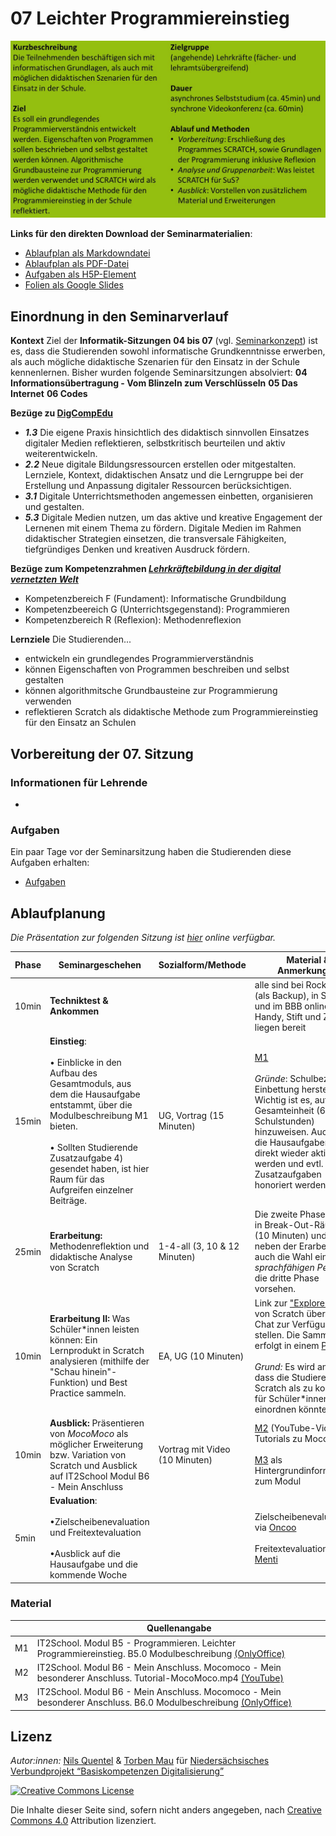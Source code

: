 
# 07 Leichter Programmiereinstieg

<img src="https://github.com/Lehrerbildung/BKD-github/raw/main/content/GenutzteBilder/Steckbriefe/steckbrief_7.jpg" alt="" style="width:600px;"> 

**Links für den direkten Download der Seminarmaterialien**:
* [Ablaufplan als Markdowndatei](https://raw.githubusercontent.com/Lehrerbildung/BKD-github/main/static/mds/07-programmiereinstieg.md)
* [Ablaufplan als PDF-Datei](https://github.com/Lehrerbildung/BKD-github/raw/main/content/PDFs/07-programmiereinstieg.pdf)
* [Aufgaben als H5P-Element](https://github.com/Lehrerbildung/BKD-github/raw/main/content/h5pElemente/7-programmiereinstieg.h5p)
* [Folien als Google Slides](https://docs.google.com/presentation/d/1JDUfDQMIoYH3-pqv_m8V9A5EzZc3jrTz2_gzdKXgROE/edit?usp=sharing)

## Einordnung in den Seminarverlauf


**Kontext**
Ziel der **Informatik-Sitzungen** **04 bis 07** (vgl. [Seminarkonzept](https://pad.gwdg.de/s/H1Pr8M4hB)) ist es, dass die Studierenden sowohl informatische Grundkenntnisse erwerben, als auch mögliche didaktische Szenarien für den Einsatz in der Schule kennenlernen. Bisher wurden folgende Seminarsitzungen absolviert:
**04 Informationsübertragung - Vom Blinzeln zum Verschlüsseln**
**05 Das Internet**
**06 Codes**


**Bezüge zu [DigCompEdu](https://ec.europa.eu/jrc/en/digcompedu)**
* ***1.3*** Die eigene Praxis hinsichtlich des didaktisch sinnvollen Einsatzes digitaler Medien reflektieren, selbstkritisch beurteilen und aktiv weiterentwickeln.
* ***2.2*** Neue digitale Bildungsressourcen erstellen oder mitgestalten. Lernziele, Kontext, didaktischen Ansatz und die Lerngruppe bei der Erstellung und Anpassung digitaler Ressourcen berücksichtigen.
* ***3.1*** Digitale Unterrichtsmethoden angemessen einbetten, organisieren und gestalten.
* ***5.3*** Digitale Medien nutzen, um das aktive und kreative Engagement der Lernenen mit einem Thema zu fördern. Digitale Medien im Rahmen didaktischer Strategien einsetzen, die transversale Fähigkeiten, tiefgründiges Denken und kreativen Ausdruck fördern.

**Bezüge zum Kompetenzrahmen *[Lehrkräftebildung in der digital vernetzten Welt](http://www.lehrerbildungsverbund-niedersachsen.de/index.php?s=KompetenzrahmenLehrkraeftebildunginderdigitalvernetztenWelt)***
* Kompetenzbereich F (Fundament): Informatische Grundbildung
* Kompetenzbeereich G (Unterrichtsgegenstand): Programmieren
* Kompetenzbereich R (Reflexion): Methodenreflexion

**Lernziele**
Die Studierenden...
+ entwickeln ein grundlegendes Programmierverständnis
+ können Eigenschaften von Programmen beschreiben und selbst gestalten
+ können algorithmitsche Grundbausteine zur Programmierung verwenden
+ reflektieren Scratch als didaktische Methode zum Programmiereinstieg für den Einsatz an Schulen

## Vorbereitung der 07. Sitzung
### Informationen für Lehrende
+

### Aufgaben
Ein paar Tage vor der Seminarsitzung haben die Studierenden diese Aufgaben erhalten:

* [Aufgaben](https://lehrerbildung.github.io/5_aufgaben/session7_aufgaben_h5p/)

## Ablaufplanung

*Die Präsentation zur folgenden Sitzung ist [hier](https://docs.google.com/presentation/d/1JDUfDQMIoYH3-pqv_m8V9A5EzZc3jrTz2_gzdKXgROE/edit?usp=sharing) online verfügbar.*

| Phase | Seminargeschehen | Sozialform/Methode | Material & Anmerkungen |
| -------- | -------- | -------- | -------- |
| 10min |  **Techniktest & Ankommen** |  |alle sind bei Rocket.Chat (als Backup), in Stud.IP und im BBB online. Handy, Stift und Zettel liegen bereit  |
| 15min | **Einstieg**: <br></br>  • Einblicke in den Aufbau des Gesamtmoduls, aus dem die Hausaufgabe entstammt, über die Modulbeschreibung M1 bieten. <br></br> • Sollten Studierende Zusatzaufgabe 4) gesendet haben, ist hier Raum für das Aufgreifen einzelner Beiträge. |UG, Vortrag (15 Minuten) | [M1](https://cs.uol.de/apps/onlyoffice/s/CdkRCgRtgB8YZ3F?fileId=1920477215) <br></br>*Gründe*: Schulbezug und Einbettung herstellen. Wichtig ist es, auf die Gesamteinheit (6-7 Schulstunden) hinzuweisen. Auch sollen die Hausaufgaben so direkt wieder aktiviert werden und evtl. Zusatzaufgaben honoriert werden.|
| 25min | **Erarbeitung:** Methodenreflektion und didaktische Analyse von Scratch | 1-4-all (3, 10 & 12 Minuten) | Die zweite Phase erfolgt in Break-Out-Räumen (10 Minuten) und soll neben der Erarbeitung auch die Wahl einer *sprachfähigen Person* für die dritte Phase vorsehen. |
| 10min | **Erarbeitung II:** Was Schüler*innen leisten können: Ein Lernprodukt in Scratch analysieren (mithilfe der "Schau hinein"-Funktion) und Best Practice sammeln. | EA, UG (10 Minuten) | Link zur ["Explore"](https://scratch.mit.edu/explore/projects/all) Page von Scratch über den Chat zur Verfügung stellen. Die Sammlung erfolgt in einem [Pad](https://pad.gwdg.de/xcRXR2YFTnyjQK9W4FPvwA) <br></br> *Grund:* Es wird antizipiert, dass die Studierenden Scratch als zu komplex für Schüler*innen einordnen könnten. |
| 10min | **Ausblick:** Präsentieren von *MocoMoco* als möglicher Erweiterung bzw. Variation von Scratch und Ausblick auf IT2School Modul B6 - Mein Anschluss | Vortrag mit Video (10 Minuten) | [M2](https://www.youtube.com/watch?v=MCnmPp_g4vk) (YouTube-Video des Tutorials zu MocoMoco<br></br> [M3](https://cs.uol.de/apps/onlyoffice/s/CdkRCgRtgB8YZ3F?fileId=1920477317) als Hintergrundinformationen zum Modul   |
| 5min | **Evaluation**: <br></br>•Zielscheibenevaluation und Freitextevaluation <br></br>•Ausblick auf die Hausaufgabe und die kommende Woche |  | Zielscheibenevaluation via [Oncoo](https://oncoo.de/oncoo.php) <br></br> Freitextevaluation via [Menti](https://menti.com/)|




### Material
|  | Quellenangabe |
| -------- | -------- |
| M1     | IT2School. Modul B5 - Programmieren. Leichter Programmiereinstieg. B5.0 Modulbeschreibung [(OnlyOffice)](https://cs.uol.de/apps/onlyoffice/s/CdkRCgRtgB8YZ3F?fileId=1920477215) |
| M2     | IT2School. Modul B6 - Mein Anschluss. Mocomoco - Mein besonderer Anschluss. Tutorial-MocoMoco.mp4 [(YouTube)](https://www.youtube.com/watch?v=MCnmPp_g4vk) |
| M3     | IT2School. Modul B6 - Mein Anschluss. Mocomoco - Mein besonderer Anschluss. B6.0 Modulbeschreibung [(OnlyOffice)](https://cs.uol.de/apps/onlyoffice/s/CdkRCgRtgB8YZ3F?fileId=1920477317) | |


## Lizenz
*Autor:innen:* [Nils Quentel](https://twitter.com/nilsquentel) & [Torben Mau](https://twitter.com/torbenmau) für [Niedersächsisches Verbundprojekt “Basiskompetenzen Digitalisierung”](http://www.lehrerbildungsverbund-niedersachsen.de/index.php?s=ProjektBasiskompetenzenDigitalisierung)

<a rel="license" href="http://creativecommons.org/licenses/by/4.0/"><img alt="Creative Commons License" style="border-width:0" src="https://i.creativecommons.org/l/by/4.0/88x31.png" /></a><br/><p>Die Inhalte dieser Seite sind, sofern nicht anders angegeben, nach <a rel="license" href="http://creativecommons.org/licenses/by/4.0/">Creative Commons 4.0</a> Attribution lizenziert.</p>
